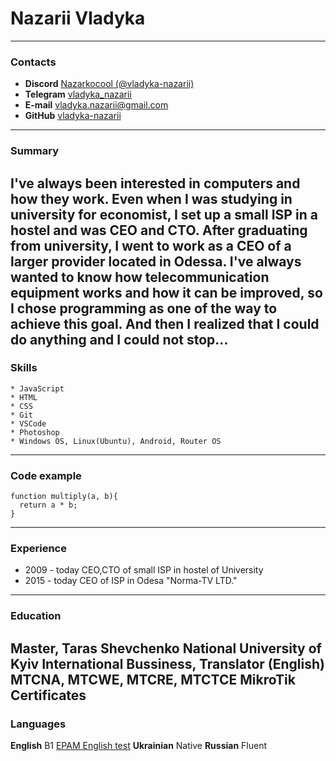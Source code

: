 # Nazarii Vladyka
-----------
### Contacts
* **Discord**   [Nazarkocool (@vladyka-nazarii)](https://discordapp.com/users/Nazarkocool)
* **Telegram**  [vladyka_nazarii](https://t.me/vladyka_nazarii)
* **E-mail**    [vladyka.nazarii@gmail.com](mailto:vladyka.nazarii@gmail.com)
* **GitHub**    [vladyka-nazarii](https://github.com/vladyka-nazarii/)
-----------
### Summary
I've always been interested in computers and how they work. Even when I was studying in university for economist, I set up a small ISP in a hostel and was CEO and CTO. After graduating from university, I went to work as a CEO of a larger provider located in Odessa. I've always wanted to know how telecommunication equipment works and how it can be improved, so I chose programming as one of the way to achieve this goal. And then I realized that I could do anything and I could not stop...
-----------
### Skills
    * JavaScript
    * HTML
    * CSS
    * Git
    * VSCode
    * Photoshop
    * Windows OS, Linux(Ubuntu), Android, Router OS
-----------
### Code example
```
function multiply(a, b){
  return a * b;
}
```
-----------
### Experience
* 2009 - today    CEO,CTO of small ISP in hostel of University
* 2015 - today    CEO of ISP in Odesa "Norma-TV LTD."
-----------
### Education
**Master, Taras Shevchenko National University of Kyiv**
    International Bussiness, Translator (English)
**MTCNA, MTCWE, MTCRE, MTCTCE**
    MikroTik Certificates
-----------
### Languages
**English** B1 [EPAM English test](https://examinator.epam.com)
**Ukrainian** Native
**Russian** Fluent
